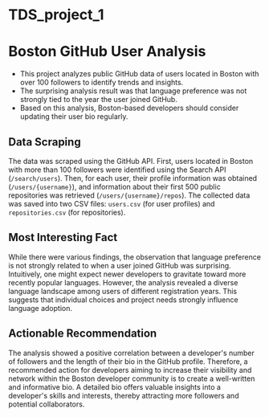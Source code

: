 # TDS_project_1

# Boston GitHub User Analysis

* This project analyzes public GitHub data of users located in Boston with over 100 followers to identify trends and insights.
* The surprising analysis result was that language preference was not strongly tied to the year the user joined GitHub.
* Based on this analysis, Boston-based developers should consider updating their user bio regularly.


## Data Scraping

The data was scraped using the GitHub API. First, users located in Boston with more than 100 followers were identified using the Search API (`/search/users`). Then, for each user, their profile information was obtained (`/users/{username}`), and information about their first 500 public repositories was retrieved (`/users/{username}/repos`). The collected data was saved into two CSV files: `users.csv` (for user profiles) and `repositories.csv` (for repositories).



## Most Interesting Fact

While there were various findings, the observation that language preference is not strongly related to when a user joined GitHub was surprising. Intuitively, one might expect newer developers to gravitate toward more recently popular languages. However, the analysis revealed a diverse language landscape among users of different registration years. This suggests that individual choices and project needs strongly influence language adoption.



## Actionable Recommendation

The analysis showed a positive correlation between a developer's number of followers and the length of their bio in the GitHub profile. Therefore, a recommended action for developers aiming to increase their visibility and network within the Boston developer community is to create a well-written and informative bio. A detailed bio offers valuable insights into a developer's skills and interests, thereby attracting more followers and potential collaborators.
